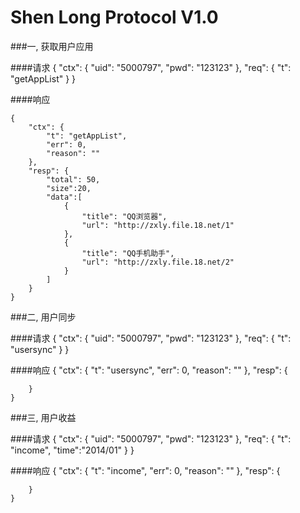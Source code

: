 Shen Long Protocol V1.0
====


###一, 获取用户应用

####请求
    {
        "ctx": {
            "uid": "5000797",
            "pwd": "123123"
        },
        "req": {
            "t": "getAppList"
        }
    }

####响应

    {
        "ctx": {
            "t": "getAppList",
            "err": 0,
            "reason": ""
        },
        "resp": {
            "total": 50,
            "size":20,
            "data":[
                {
                    "title": "QQ浏览器",
                    "url": "http://zxly.file.18.net/1"
                },
                {
                    "title": "QQ手机助手",
                    "url": "http://zxly.file.18.net/2"
                }
            ]
        } 
    }
    

###二, 用户同步

####请求
    {
        "ctx": {
            "uid": "5000797",
            "pwd": "123123"
        },
        "req": {
            "t": "usersync"
        }
    }

####响应
    {
        "ctx": {
            "t": "usersync",
            "err": 0,
            "reason": ""
        },
        "resp": {
            
        }
    }
    

###三, 用户收益

####请求
    {
        "ctx": {
            "uid": "5000797",
            "pwd": "123123"
        },
        "req": {
            "t": "income",
            "time":"2014/01"
        }
    }

####响应
    {
        "ctx": {
            "t": "income",
            "err": 0,
            "reason": ""
        },
        "resp": {
            
        }
    }
    
  
